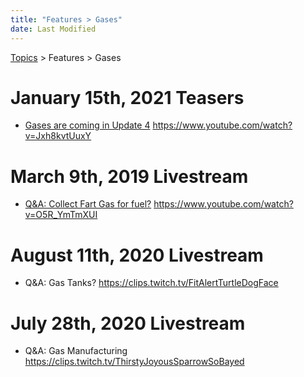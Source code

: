 ```yaml
---
title: "Features > Gases"
date: Last Modified
---
```

[Topics](../../topics.md) > Features > Gases

# January 15th, 2021 Teasers
* [Gases are coming in Update 4](../../transcriptions/yt-Jxh8kvtUuxY.md) https://www.youtube.com/watch?v=Jxh8kvtUuxY

# March 9th, 2019 Livestream
* [Q&A: Collect Fart Gas for fuel?](../../transcriptions/yt-O5R_YmTmXUI.md) https://www.youtube.com/watch?v=O5R_YmTmXUI

# August 11th, 2020 Livestream
* Q&A: Gas Tanks? https://clips.twitch.tv/FitAlertTurtleDogFace

# July 28th, 2020 Livestream
* Q&A: Gas Manufacturing https://clips.twitch.tv/ThirstyJoyousSparrowSoBayed
